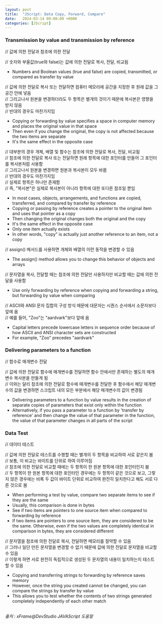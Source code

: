 ```yaml
---
layout: post
title:  "JScript: Data Copy, Forward, Compare"
date:   2024-03-14 09:00:00 +0900
categories: [JScript]
---
```


### Transmission by value and transmission by reference   
// 값에 의한 전달과 참조에 의한 전달   
   
// 숫자와 부울값(true와 false)는 값에 의한 전달로 복사, 전달, 비교됨   
- Numbers and Boolean values (true and false) are copied, transmitted, or compared as transfer by value   
   
// 값에 의한 전달로 복사 또는 전달하면 컴퓨터 메모리에 공간을 지정한 후 원래 값을 그 공간 안에 넣음   
// 그리고나서 원본을 변경하더라도 두 항목은 별개의 것이기 때문에 복사본은 영향을 받지 않음   
// 반대의 경우도 마찬가지임   
- Copying or forwarding by value specifies a space in computer memory and places the original value in that space   
- Then even if you change the original, the copy is not affected because the two items are separate   
- It's the same effect in the opposite case   
   
// 대부분의 경우 개체, 배열 및 함수는 참조에 의한 전달로 복사, 전달, 비교됨   
// 참조에 의한 전달로 복사 또는 전달하면 원래 항목에 대한 포인터를 만들어 그 포인터를 복사본처럼 사용함   
// 그리고나서 원본을 변경하면 원본과 복사본이 모두 바뀜   
// 반대의 경우도 마찬가지임   
// 실제로 항목은 하나만 존재함   
// 즉, "복사본"은 실제로 복사본이 아니라 항목에 대한 또다른 참조일 뿐임   
- In most cases, objects, arrangements, and functions are copied, transferred, and compared by transfer by reference   
- Copying or passing by reference creates a pointer to the original item and uses that pointer as a copy   
- Then changing the original changes both the original and the copy   
- It's the same effect in the opposite case   
- Only one item actually exists   
- In other words, "copy" is actually just another reference to an item, not a copy   
   
// assign() 메서드를 사용하면 개체와 배열의 이런 동작을 변경할 수 있음   
- The assign() method allows you to change this behavior of objects and arrays   
   
// 문자열을 복사, 전달할 때는 참조에 의한 전달만 사용하지만 비교할 때는 값에 의한 전달을 사용함   
- Use only forwarding by reference when copying and forwarding a string, but forwarding by value when comparing   
   
// ASCII와 ANSI 문자 집합의 구성 방식 때문에 대문자는 시퀀스 순서에서 소문자보다 앞에 옴   
// 예를 들어, "Zoo"는 "aardvark"보다 앞에 옴   
- Capital letters precede lowercase letters in sequence order because of how ASCII and ANSI character sets are constructed   
- For example, "Zoo" precedes "aardvark"   
   
### Delivering parameters to a function   
// 함수로 매개변수 전달   
   
// 값에 의한 전달로 함수에 매개변수를 전달하면 함수 안에서만 존재하는 별도의 매개 변수 복사본을 만들게 됨   
// 이와는 달리 참조에 의한 전달로 함수에 매개변수를 전달한 후 함수에서 해당 매개변수의 값을 변경하면 스크립트 내의 모든 부분에서 해당 매개변수의 값이 변경됨   
- Delivering parameters to a function by value results in the creation of separate copies of parameters that exist only within the function   
- Alternatively, if you pass a parameter to a function by 'transfer by reference' and then change the value of that parameter in the function, the value of that parameter changes in all parts of the script   
   
### Data Test   
// 데이터 테스트   
   
// 값에 의한 전달로 테스트를 수행할 때는 별개의 두 항목을 비교하여 서로 같은지 봄   
// 보통, 이 비교는 바이트를 단위로 하여 이루어짐   
// 참조에 의한 전달로 비교할 때에는 두 항목이 한 원본 항목에 대한 포인터인지 봄   
// 두 항목이 한 원본 항목에 대한 포인터인 경우에는 두 항목이 같은 것으로 보고, 그렇지 않은 경우에는 비록 두 값이 바이트 단위로 비교하여 완전히 일치한다고 해도 서로 다른 것으로 봄   
- When performing a test by value, compare two separate items to see if they are the same   
- Usually, this comparison is done in bytes   
- See if two items are pointers to one source item when compared to forwarding by reference   
- If two items are pointers to one source item, they are considered to be the same. Otherwise, even if the two values are completely identical in comparison in bytes, they are considered different   
   
// 문자열을 참조에 의한 전달로 복사, 전달하면 메모리를 절약할 수 있음   
// 그러나 일단 만든 문자열을 변경할 수 없기 때문에 값에 의한 전달로 문자열을 비교할 수 있음   
// 이렇게 하면 서로 완전히 독립적으로 생성된 두 문자열의 내용이 일치하는지 테스트할 수 있음   
- Copying and transferring strings to forwarding by reference saves memory   
- However, once the string you created cannot be changed, you can compare the strings by transfer by value   
- This allows you to test whether the contents of two strings generated completely independently of each other match   
   
<br />
<cite>출처 : xFrame@DevStudio JAVAScript 도움말</cite>
